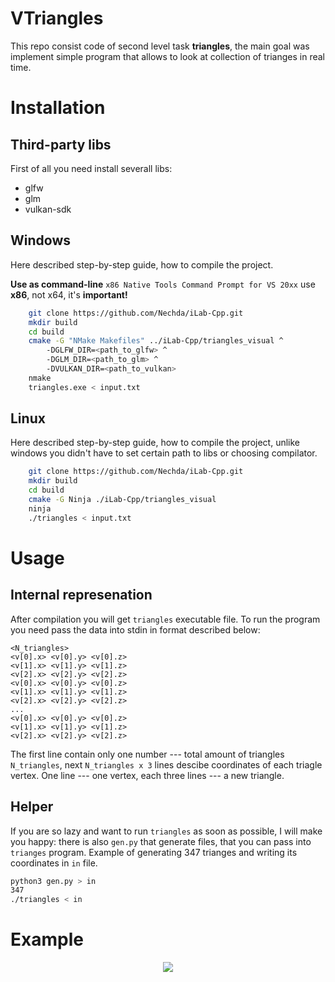 # VTriangles
This repo consist code of second level task **triangles**, the main goal was implement simple program that allows to look at collection of trianges in real time.
# Installation
## Third-party libs
First of all you need install severall libs:
* glfw
* glm
* vulkan-sdk
## Windows
Here described step-by-step guide, how to compile the project.

**Use as command-line** `x86 Native Tools Command Prompt for VS 20xx` use **x86**, not x64, it's **important!**
```bash
    git clone https://github.com/Nechda/iLab-Cpp.git
    mkdir build
    cd build
    cmake -G "NMake Makefiles" ../iLab-Cpp/triangles_visual ^
        -DGLFW_DIR=<path_to_glfw> ^
        -DGLM_DIR=<path_to_glm> ^
        -DVULKAN_DIR=<path_to_vulkan>
    nmake
    triangles.exe < input.txt
```
## Linux
Here described step-by-step guide, how to compile the project, unlike windows you didn't have to set certain path to libs or choosing compilator.
```bash
    git clone https://github.com/Nechda/iLab-Cpp.git
    mkdir build
    cd build
    cmake -G Ninja ./iLab-Cpp/triangles_visual
    ninja
    ./triangles < input.txt
```
# Usage
## Internal represenation
After compilation you will get `triangles` executable file. To run the program you need pass the data into stdin in format described below:
```
<N_triangles>
<v[0].x> <v[0].y> <v[0].z>
<v[1].x> <v[1].y> <v[1].z>
<v[2].x> <v[2].y> <v[2].z>
<v[0].x> <v[0].y> <v[0].z>
<v[1].x> <v[1].y> <v[1].z>
<v[2].x> <v[2].y> <v[2].z>
...
<v[0].x> <v[0].y> <v[0].z>
<v[1].x> <v[1].y> <v[1].z>
<v[2].x> <v[2].y> <v[2].z>
```
The first line contain only one number --- total amount of triangles ```N_triangles```, next ```N_triangles x 3``` lines descibe coordinates of each triagle vertex.
One line --- one vertex, each three lines --- a new triangle.
## Helper
If you are so lazy and want to run ```triangles``` as soon as possible, I will make you happy: there is also ```gen.py``` that generate files, that you can pass into ```trianges```
program. Example of generating 347 trianges and writing its coordinates in `in` file.
```bash
python3 gen.py > in
347
./triangles < in
```
# Example
<p align="center">
  <img src="intersection.gif"/>
</p>
